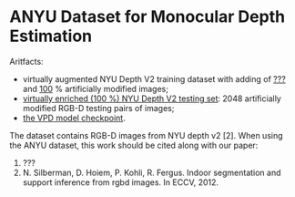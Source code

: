 <base target="_blank">
<H1>ANYU Dataset for Monocular Depth Estimation</H1>

Aritfacts:
  
- virtually augmented NYU Depth V2 training dataset with adding of <a href="https://github.com/ABrain-One/ANYU/blob/main/README.md" target="_blank">???</a> and <a href="https://drive.google.com/file/d/1saf-S8PXGKd01j0wfKnndSdNMIXpsTc2/view?usp=sharing" target="_blank">100</a> % artificially modified images; 
- <a href="https://drive.google.com/file/d/1Uwhv50z1ke13O0X34WFsRTKaph8rqKqs/view?usp=sharing" target="_blank">virtually enriched (100 %) NYU Depth V2 testing set</a>: 2048 artificially modified RGB-D testing pairs of images; 
- <a href="https://github.com/ABrain-One/ANYU/blob/main/README.md" target="_blank">the VPD model checkpoint</a>.

The dataset contains RGB-D images from NYU depth v2 [2]. When using the ANYU dataset, this work should be cited along with our paper:
1. ???
2. N. Silberman, D. Hoiem, P. Kohli, R. Fergus. Indoor segmentation and support inference from rgbd images. In ECCV, 2012.
